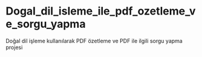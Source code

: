 # Dogal_dil_isleme_ile_pdf_ozetleme_ve_sorgu_yapma
Doğal dil işleme kullanılarak PDF özetleme ve PDF ile ilgili sorgu yapma projesi
